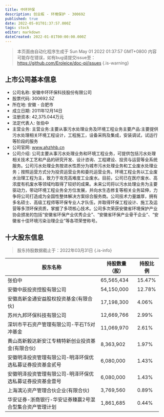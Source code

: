 ```yaml
---
title: 中环环保
description: 创业板 - 环境保护 - 300692
published: true
date: 2022-05-01T01:37:57.000Z
tags: stock
editor: markdown
dateCreated: 2022-01-01T00:00:00.000Z
---
```


> 本页面由自动化程序生成于 Sun May 01 2022 01:37:57 GMT+0800
> 内容可能存在错误，如有bug请提交issue至：https://github.com/Eroleice/doc-pi/issues
{.is-warning}

## 上市公司基本信息
- 公司名称: 安徽中环环保科技股份有限公司
- 股票代码: 300692.SZ
- 所在地: 安徽 - 合肥市
- 成立日期: 2011年12月14日
- 注册资本: 42,375.044万元
- 法定代表人: 张伯中
- 主营业务: 主营业务:主要从事污水处理业务及环境工程业务主要产品:主要提供污水处理相关环境工程设计，工程施工，设备采购及集成，安装调试，试运行等阶段的服务
- 公司官网: www.ahzhhb.cn
- 公司介绍: 公司主要从事污水处理业务和环境工程业务，可提供包括污水处理相关技术工艺和产品的研究开发、设计咨询、工程建设、投资与运营等全系统服务。公司污水处理业务按进水性质分为城市污水处理业务和工业废水处理业务；按照运营方式分为投资运营业务和委托运营业务。环境工程业务以工业废水治理工程为主，致力于攻克高难度工业废水。目前，公司已在医疗废水、高浓度有机废水等领域均取得了较好的成果。未来公司将以污水处理业务为主要驱动力，带动环境工程业务全方位发展，并向水生态修复等相关业务延伸，力争将公司打造成为全国性整体解决方案综合服务商。公司技术力量雄厚，拥有多名硕士、高级工程师等环保专业人才队伍，并取得环保工程设计、施工及运营等多顶环保资质，掌握了多项核心技术。公司多次荣获安徽省环境保护产业协会颁发的包括“安徽省环保产业优秀企业”、“安徽省环保产业骨干企业”、“安徽省十佳环境污染治理企业”等各项荣誉称号。


## 十大股东信息
> 股东持股数据截止于：2022年03月31日
{.is-info}

| 股东名称 | 持股数量（股） | 持股比例 |
| --- | --- | --- |
| 张伯中 | 65,565,434 | 15.47% |
| 安徽中辰投资控股有限公司 | 54,150,000 | 12.78% |
| 安徽高新金通安益股权投资基金(有限合伙) | 17,198,300 | 4.06% |
| 苏州九邦环保科技有限公司 | 12,669,766 | 2.99% |
| 深圳市平石资产管理有限公司-平石T5对冲基金 | 11,069,970 | 2.61% |
| 黄山高新毅达新安江专精特新创业投资基金(有限合伙) | 8,363,902 | 1.97% |
| 安徽明泽投资管理有限公司-明泽环保优选私募证券投资基金贰号 | 6,080,000 | 1.43% |
| 安徽明泽投资管理有限公司-明泽环保优选私募证券投资基金壹号 | 6,080,000 | 1.43% |
| 上海漓沁资产管理合伙企业(有限合伙) | 3,769,560 | 0.89% |
| 华安证券-浙商银行-华安证券臻赢2号混合型集合资产管理计划 | 1,861,685 | 0.44% |





